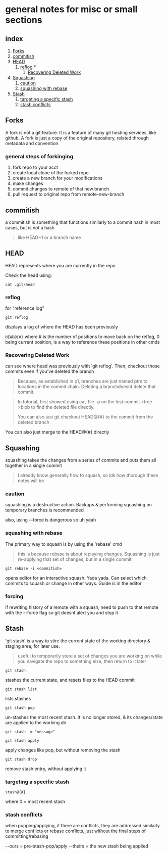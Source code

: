 
# general notes for misc or small sections

## index

1. [Forks](#forks)
1. [commitish](#commitish)
1. [HEAD](#head)
	1. [reflog](#reflog) *
		1. [Recovering Deleted Work](#recovering-deleted-work)
1. [Squashing](#squashing)
	1. [caution](#caution)
	1. [squashing with rebase](#squashing-with-rebase)
1. [Stash](#stash)
	1. [targeting a specific stash](#targeting-a-specific-stash)
	1. [stash conflicts](#stash-conflicts)


## Forks

A fork is not a git feature. It is a feature of many git hosting services, like github. A fork is just a copy of the original repository, related through metadata and convention


### general steps of forkinging

1. fork repo to your acct
1. create local clone of the forked repo
1. create a new branch for your modifications
1. make changes
1. commit changes to remote of that new branch
1. pull request to original repo from remote-new-branch


## commitish

a commitish is something that functions similarly to a commit hash in most cases, but is not a hash
> like HEAD~1 or a branch name


## HEAD

HEAD represents where you are currently in the repo

Check the head using:
```
cat .git/head
```


### reflog

for "reference log"

```
git reflog
```
displays a log of where the HEAD has been previously

` HEAD@{#} ` where # is the number of positions to move back on the reflog, 0 being current position, is a way to reference these positions in other cmds


### Recovering Deleted Work

can see where head was previously with 'git reflog'. Then, checkout those commits even if you've deleted the branch
> Because, as established in p1, branches are just named ptrs to locations in the commit chain. Deleting a branchdoesnt delete that commit.

> In tutorial, first showed using cat-file -p on the lost commit->tree->blob to find the deleted file directly.
>
> You can also just git checkout HEAD@{#} to the commit from the deleted branch

You can also just merge to the HEAD@{#} directly


## Squashing

squashing takes the changes from a series of commits and puts them all together in a single commit

> I already know generally how to squash, so idk how thorough these notes will be


### caution

squashing is a destructive action. Backups & performing squashing on temporary branches is recommended

also, using --force is dangerous so uh yeah


### squashing with rebase

The primary way to squash is by using the 'rebase' cmd

> this is because rebase is about replaying changes. Squashing is just re-applying that set of changes, but in a single commit

```
git rebase -i <commitish>
```

opens editor for an interactive squash. Yada yada. Can select which commits to squash or change in other ways. Guide is in the editor


### forcing

if rewriting history of a remote with a squash, need to push to that remote with the --force flag so git doesnt alert you and stop it


## Stash

'git stash' is a way to stire the current state of the working directory & staging area, for later use.
> useful to temporarily store a set of changes you are working on while you navigate the repo to something else, then return to it later

```
git stash
```
stashes the current state, and resets files to the HEAD commit

```
git stash list
```
lists stashes

```
git stash pop
```
un-stashes the most recent stash. It is no longer stored, & its changes/state are applied to the working dir

```
git stash -m "message"
```

```
git stash apply
```
apply changes like pop, but without removing the stash

```
git stash drop
```
remove stash entry, without applying it


### targeting a specific stash
	
```
stash@{#}
```
where 0 = most recent stash


### stash conflicts

when popping/applying, if there are conflicts, they are addressed similarly to merge conflicts or rebase conflicts, just without the final steps of committing/rebasing

--ours = pre-stash-pop/apply
--theirs = the new stash being applied
